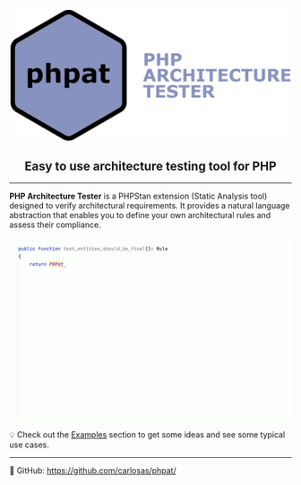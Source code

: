 <p align="center">
    <img width="500px" src="assets/logo.png" alt="PHP Architecture Tester">
</p>
<h2 align="center">Easy to use architecture testing tool for PHP</h2>

<hr />

**PHP Architecture Tester** is a PHPStan extension (Static Analysis tool) designed to verify architectural requirements. It provides a natural language abstraction that enables you to define your own architectural rules and assess their compliance.

<p align="center">
    <img width="700" src="assets/example.gif" alt="Example">
</p>

💡 Check out the [Examples](examples.md) section to get some ideas and see some typical use cases.

<hr />

🔗 GitHub: https://github.com/carlosas/phpat/
